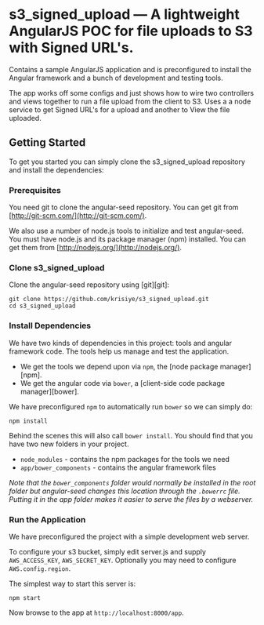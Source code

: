 # s3_signed_upload — A lightweight AngularJS POC for file uploads to S3 with Signed URL's.

Contains a sample AngularJS application and is preconfigured to install the Angular
framework and a bunch of development and testing tools.

The app works off some configs and just shows how to wire two controllers and views together to run a file upload from the client to S3. Uses a a node service to get Signed URL's for a upload and another to View the file uploaded.


## Getting Started

To get you started you can simply clone the s3_signed_upload repository and install the dependencies:

### Prerequisites

You need git to clone the angular-seed repository. You can get git from
[http://git-scm.com/](http://git-scm.com/).

We also use a number of node.js tools to initialize and test angular-seed. You must have node.js and
its package manager (npm) installed.  You can get them from [http://nodejs.org/](http://nodejs.org/).

### Clone s3_signed_upload

Clone the angular-seed repository using [git][git]:

```
git clone https://github.com/krisiye/s3_signed_upload.git
cd s3_signed_upload
```


### Install Dependencies

We have two kinds of dependencies in this project: tools and angular framework code.  The tools help us manage and test the application.

* We get the tools we depend upon via `npm`, the [node package manager][npm].
* We get the angular code via `bower`, a [client-side code package manager][bower].

We have preconfigured `npm` to automatically run `bower` so we can simply do:

```
npm install
```

Behind the scenes this will also call `bower install`.  You should find that you have two new
folders in your project.

* `node_modules` - contains the npm packages for the tools we need
* `app/bower_components` - contains the angular framework files

*Note that the `bower_components` folder would normally be installed in the root folder but
angular-seed changes this location through the `.bowerrc` file.  Putting it in the app folder makes
it easier to serve the files by a webserver.*

### Run the Application

We have preconfigured the project with a simple development web server.  

To configure your s3 bucket, simply edit server.js and supply `AWS_ACCESS_KEY`, `AWS_SECRET_KEY`. Optionally you may need to configure `AWS.config.region`.

The simplest way to start this server is:

```
npm start
```

Now browse to the app at `http://localhost:8000/app`.